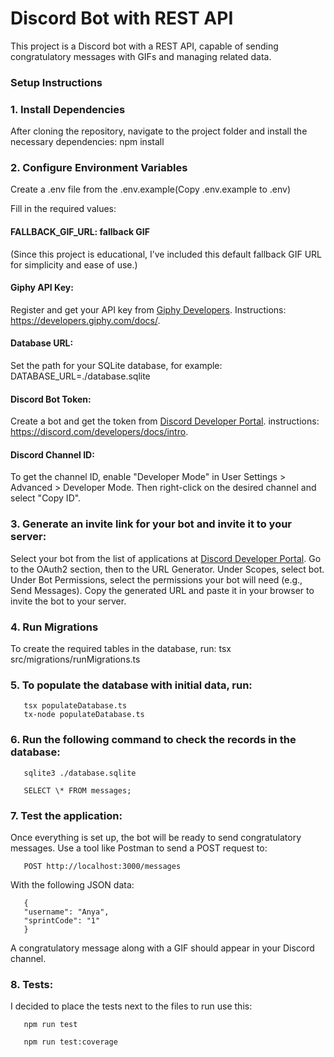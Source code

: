# Discord Bot with REST API

This project is a Discord bot with a REST API, capable of sending congratulatory messages with GIFs and managing related data.

### Setup Instructions


###  1. Install Dependencies
   After cloning the repository, navigate to the project folder and install the necessary dependencies:
   npm install

###  2. Configure Environment Variables
   Create a .env file from the .env.example(Copy .env.example to .env)

Fill in the required values:

#### FALLBACK_GIF_URL: fallback GIF
(Since this project is educational, I’ve included this default fallback GIF URL for simplicity and ease of use.)

#### Giphy API Key:
Register and get your API key from [Giphy Developers](https://developers.giphy.com/).
Instructions: https://developers.giphy.com/docs/.

#### Database URL:
Set the path for your SQLite database, for example:
DATABASE_URL=./database.sqlite

#### Discord Bot Token:
Create a bot and get the token from [Discord Developer Portal](https://discord.com/developers/applications).
instructions: https://discord.com/developers/docs/intro.

#### Discord Channel ID:
To get the channel ID, enable "Developer Mode" in User Settings > Advanced > Developer Mode. Then right-click on the desired channel and select "Copy ID".

### 3. Generate an invite link for your bot and invite it to your server:
   Select your bot from the list of applications at [Discord Developer Portal](https://discord.com/developers/applications).
   Go to the OAuth2 section, then to the URL Generator.
   Under Scopes, select bot.
   Under Bot Permissions, select the permissions your bot will need (e.g., Send Messages).
   Copy the generated URL and paste it in your browser to invite the bot to your server.
### 4. Run Migrations
   To create the required tables in the database, run:
   tsx src/migrations/runMigrations.ts

### 5. To populate the database with initial data, run:

```
   tsx populateDatabase.ts
   tx-node populateDatabase.ts
```


### 6. Run the following command to check the records in the database:

```
   sqlite3 ./database.sqlite
```
```
   SELECT \* FROM messages;
```

### 7. Test the application:

Once everything is set up, the bot will be ready to send congratulatory messages. Use a tool like Postman to send a POST request to:

```
   POST http://localhost:3000/messages
```
With the following JSON data:

```
   {
   "username": "Anya",
   "sprintCode": "1"
   }
```

A congratulatory message along with a GIF should appear in your Discord channel.


### 8. Tests:

I decided to place the tests next to the files
to run use this:

```
   npm run test
```
```
   npm run test:coverage
```